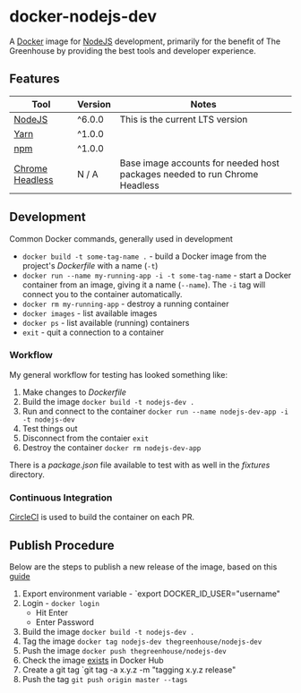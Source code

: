 # docker-nodejs-dev
A [Docker][] image for [NodeJS][] development, primarily for the benefit of The Greenhouse by providing the best tools and developer experience.

[Docker]: https://www.docker.com/
[NodeJS]: https://nodejs.org/


## Features
| Tool | Version | Notes |
|------|---------|-------|
| [NodeJS][] | ^6.0.0  | This is the current LTS version |
| [Yarn][] | ^1.0.0  |       |
| [npm][] | ^1.0.0  |       |
| [Chrome Headless][] | N / A  |  Base image accounts for needed host packages needed to run Chrome Headless |

[NodeJS]: https://nodejs.org/en/download/
[npm]: https://www.npmjs.com/
[Yarn]: https://yarnpkg.com/en/
[Chrome Headless]: https://developers.google.com/web/updates/2017/04/headless-chrome

## Development
Common Docker commands, generally used in development

- `docker build -t some-tag-name .` - build a Docker image from the project's _Dockerfile_ with a name (`-t`)
- `docker run --name my-running-app -i -t some-tag-name` - start a Docker container from an image, giving it a name (`--name`).  The `-i` tag will connect you to the container automatically.
- `docker rm my-running-app` - destroy a running container
- `docker images` - list available images
- `docker ps` - list available (running) containers
- `exit` - quit a connection to a container

### Workflow
My general workflow for testing has looked something like:
1. Make changes to _Dockerfile_
1. Build the image `docker build -t nodejs-dev .`
1. Run and connect to the container `docker run --name nodejs-dev-app -i -t nodejs-dev`
1. Test things out
1. Disconnect from the contaier `exit`
1. Destroy the container `docker rm nodejs-dev-app`

There is a _package.json_ file available to test with as well in the _fixtures_ directory.

### Continuous Integration
[CircleCI](https://circleci.com/) is used to build the container on each PR.

## Publish Procedure
Below are the steps to publish a new release of the image, based on this [guide](https://docs.docker.com/docker-cloud/builds/push-images/)

1. Export environment variable - `export DOCKER_ID_USER="username"
1. Login - `docker login`
   * Hit Enter
   * Enter Password
1. Build the image `docker build -t nodejs-dev .`
1. Tag the image `docker tag nodejs-dev thegreenhouse/nodejs-dev`
1. Push the image `docker push thegreenhouse/nodejs-dev`
1. Check the image [exists](https://hub.docker.com/r/thegreenhouse/nodejs-dev/tags/) in Docker Hub
1. Create a git tag `git tag -a x.y.z -m "tagging x.y.z release"
1. Push the tag `git push origin master --tags`